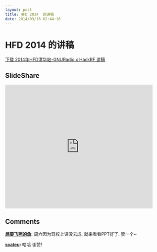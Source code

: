 ```yaml
---
layout: post
title: HFD 2014  的讲稿
date: 2014/03/16 02:44:16
---
```


# HFD 2014  的讲稿

[下载 2014年HFD清华站-GNURadio x HackRF 讲稿](http://scateudotme-wordpress.stor.sinaapp.com/uploads/2014/03/GNURadio-HackRF_洁本_无动画.pdf)

## SlideShare

<iframe width="476" height="400" src="http://www.slideshare.net/slideshow/embed_code/32350523" marginwidth="0" marginheight="0" scrolling="no" frameborder="0"></iframe>


## Comments

**[想要飞翔的鱼](#6 "2014-03-16 23:28:00"):** 周六因为驾校上课没去成, 就来看看PPT好了. 赞一个~

**[scateu](#7 "2014-03-17 00:51:27"):** 哈哈 谢赞! 
